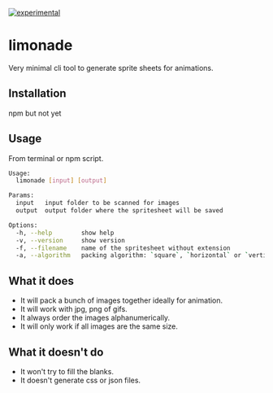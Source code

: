 [![experimental](http://badges.github.io/stability-badges/dist/experimental.svg)](http://github.com/badges/stability-badges)

# limonade
Very minimal cli tool to generate sprite sheets for animations.

## Installation
npm but not yet

## Usage
From terminal or npm script.
```bash
Usage:
  limonade [input] [output]

Params:
  input   input folder to be scanned for images
  output  output folder where the spritesheet will be saved

Options:
  -h, --help        show help
  -v, --version     show version
  -f, --filename    name of the spritesheet without extension
  -a, --algorithm   packing algorithm: `square`, `horizontal` or `vertical`
```

## What it does
* It will pack a bunch of images together ideally for animation.
* It will work with jpg, png of gifs.
* It always order the images alphanumerically.
* It will only work if all images are the same size.

## What it doesn't do
* It won't try to fill the blanks.
* It doesn't generate css or json files.
